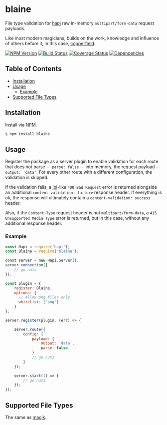 # blaine
File type validation for [hapi](https://github.com/hapijs/hapi) raw in-memory `multipart/form-data` request payloads.

Like most modern magicians, builds on the work, knowledge and influence of others before it, in this case, [copperfield](https://github.com/ruiquelhas/copperfield).

[![NPM Version][fury-img]][fury-url] [![Build Status][travis-img]][travis-url] [![Coverage Status][coveralls-img]][coveralls-url] [![Dependencies][david-img]][david-url]

## Table of Contents

- [Installation](#installation)
- [Usage](#usage)
  - [Example](#example)
- [Supported File Types](#supported-file-types)

## Installation
Install via [NPM](https://www.npmjs.org).

```sh
$ npm install blaine
```

## Usage

Register the package as a server plugin to enable validation for each route that does not parse — `parse: false` — into memory, the request payload — `output: 'data'`. For every other route with a different configuration, the validation is skipped.

If the validation fails, a [joi](https://github.com/hapijs/joi)-like `400 Bad Request` error is returned alongside an additional `content-validation: failure` response header. If everything is ok, the response will ultimately contain a `content-validation: success` header.

Also, if the `Content-Type` request header is not `multipart/form-data`, a `415 Unsupported Media Type` error is returned, but in this case, without any additional response header.

### Example

```js
const Hapi = require('hapi');
const Blaine = require('blaine');

const server = new Hapi.Server();
server.connection({
    // go nuts
});

const plugin = {
    register: Blaine,
    options: {
      // Allow png files only
      whitelist: ['png']
    }
};

server.register(plugin, (err) => {

    server.route({
        config: {
            payload: {
                output: 'data',
                parse: false
            }
            // go nuts
        }
    });

    server.start(() => {
        // go nuts
    });
});
```

## Supported File Types

The same as [magik](https://github.com/ruiquelhas/magik#supported-file-types).

[coveralls-img]: https://coveralls.io/repos/ruiquelhas/blaine/badge.svg
[coveralls-url]: https://coveralls.io/github/ruiquelhas/blaine
[david-img]: https://david-dm.org/ruiquelhas/blaine.svg
[david-url]: https://david-dm.org/ruiquelhas/blaine
[fury-img]: https://badge.fury.io/js/blaine.svg
[fury-url]: https://badge.fury.io/js/blaine
[travis-img]: https://travis-ci.org/ruiquelhas/blaine.svg
[travis-url]: https://travis-ci.org/ruiquelhas/blaine
